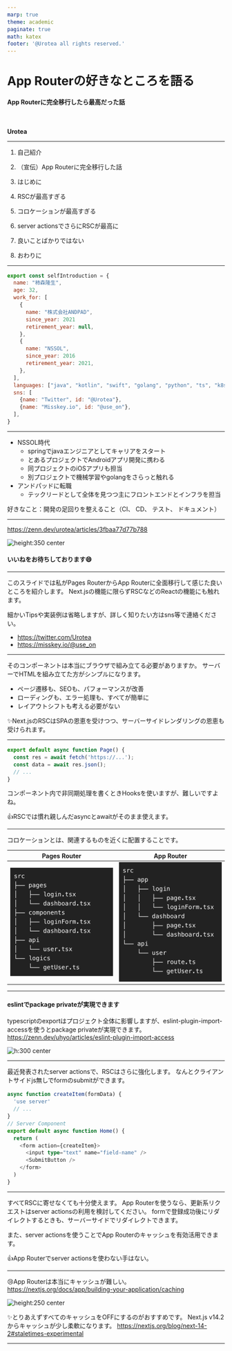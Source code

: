```yaml
---
marp: true
theme: academic
paginate: true
math: katex
footer: '@Urotea all rights reserved.'
---
```


<style>
@import url('https://fonts.googleapis.com/css2?family=Noto+Sans+JP:wght@100..900&display=swap');
section {
  font-family: "Noto Sans JP", sans-serif;
  font-optical-sizing: auto;
  font-weight: <weight>;
  font-style: normal;
}
table {margin-left: auto;margin-right: auto;display:table;}
</style>

<!-- _class: lead -->

# App Routerの好きなところを語る

#### App Routerに完全移行したら最高だった話

<br>

**Urotea**

---

<!-- _header: 目次 -->

1. 自己紹介

1. （宣伝）App Routerに完全移行した話
1. はじめに
1. RSCが最高すぎる
1. コロケーションが最高すぎる
1. server actionsでさらにRSCが最高に
1. 良いことばかりではない
1. おわりに

---

<!-- _header: 自己紹介 -->

```js
export const selfIntroduction = {
  name: "柿森隆生",
  age: 32,
  work_for: [
    {
      name: "株式会社ANDPAD",
      since_year: 2021
      retirement_year: null,
    },
    {
      name: "NSSOL",
      since_year: 2016
      retirement_year: 2021,
    },
  ],
  languages: ["java", "kotlin", "swift", "golang", "python", "ts", "k8s"],
  sns: [
    {name: "Twitter", id: "@Urotea"},
    {name: "Misskey.io", id: "@use_on"},
  ],
}
```

---

<!-- _header: 自己紹介 -->

- NSSOL時代
  - springでjavaエンジニアとしてキャリアをスタート
  - とあるプロジェクトでAndroidアプリ開発に携わる
  - 同プロジェクトのiOSアプリも担当
  - 別プロジェクトで機械学習やgolangをさらっと触れる
- アンドパッドに転職
  - テックリードとして全体を見つつ主にフロントエンドとインフラを担当

好きなこと：開発の足回りを整えること（CI、 CD、 テスト、 ドキュメント）

---

<!-- _header: （宣伝）App Routerに完全移行した話 -->

https://zenn.dev/urotea/articles/3fbaa77d77b788

![height:350 center](https://res.cloudinary.com/zenn/image/upload/s--N74gF2lq--/c_fit%2Cg_north_west%2Cl_text:notosansjp-medium.otf_55:1%25E5%25B9%25B4%25E3%2581%258B%25E3%2581%2591%25E3%2581%25A6Next.js%25E3%2581%25AEapp%2520router%25E3%2581%25B8%25E5%25AE%258C%25E5%2585%25A8%25E7%25A7%25BB%25E8%25A1%258C%25E3%2581%2597%25E3%2581%259F%25E8%25A9%25B1%2Cw_1010%2Cx_90%2Cy_100/g_south_west%2Cl_text:notosansjp-medium.otf_37:urotea%2Cx_203%2Cy_121/g_south_west%2Ch_90%2Cl_fetch:aHR0cHM6Ly96ZW5uLWRldi5naXRodWIuaW8vZGVmYXVsdC1hdmF0YXJzL2RhcmsvdS5wbmc=%2Cr_max%2Cw_90%2Cx_87%2Cy_95/v1627283836/default/og-base-w1200-v2.png)

#### いいねをお待ちしております:smile:

---

<!-- _header: はじめに -->

このスライドでは私がPages RouterからApp Routerに全面移行して感じた良いところを紹介します。
Next.jsの機能に限らずRSCなどのReactの機能にも触れます。

細かいTipsや実装例は省略しますが、詳しく知りたい方はsns等で連絡ください。

- https://twitter.com/Urotea
- https://misskey.io/@use_on

---

<!-- _header: RSCが最高すぎる -->

そのコンポーネントは本当にブラウザで組み立てる必要がありますか。
サーバーでHTMLを組み立てた方がシンプルになります。

- ページ遷移も、SEOも、パフォーマンスが改善
- ローディングも、エラー処理も、すべてが簡単に
- レイアウトシフトも考える必要がない

:sparkles:Next.jsのRSCはSPAの恩恵を受けつつ、サーバーサイドレンダリングの恩恵も受けられます。

---

<!-- _header: RSCが最高すぎる -->

```ts
export default async function Page() {
  const res = await fetch('https://...');
  const data = await res.json();
  // ...
}
```

コンポーネント内で非同期処理を書くときHooksを使いますが、難しいですよね。

:+1:RSCでは慣れ親しんだasyncとawaitがそのまま使えます。

---

<!-- _header: コロケーションが最高すぎる -->

コロケーションとは、関連するものを近くに配置することです。

| Pages Router | App Router |
| --- | --- |
| ![height:400](/src/images/pagesRouterPath.png) | ![height:400](/src/images/appRouterPath.png) |

---

<!-- _header: コロケーションが最高すぎる -->

#### eslintでpackage privateが実現できます

typescriptのexportはプロジェクト全体に影響しますが、eslint-plugin-import-accessを使うとpackage privateが実現できます。
https://zenn.dev/uhyo/articles/eslint-plugin-import-access

![h:300 center](https://res.cloudinary.com/zenn/image/upload/s--pqktcKqv--/c_fit%2Cg_north_west%2Cl_text:notosansjp-medium.otf_55:eslint-plugin-import-access%25E3%2581%25A7%25E3%2581%25AF%25E3%2581%2598%25E3%2582%2581%25E3%2582%258B%25E3%2583%2587%25E3%2582%25A3%25E3%2583%25AC%25E3%2582%25AF%25E3%2583%2588%25E3%2583%25AA%25E5%258D%2598%25E4%25BD%258D%25E3%2582%25AB%25E3%2583%2597%25E3%2582%25BB%25E3%2583%25AB%25E5%258C%2596%2Cw_1010%2Cx_90%2Cy_100/g_south_west%2Cl_text:notosansjp-medium.otf_37:uhyo%2Cx_203%2Cy_121/g_south_west%2Ch_90%2Cl_fetch:aHR0cHM6Ly9zdG9yYWdlLmdvb2dsZWFwaXMuY29tL3plbm4tdXNlci11cGxvYWQvYXZhdGFyLzVjYjFlMDJlNGQuanBlZw==%2Cr_max%2Cw_90%2Cx_87%2Cy_95/v1627283836/default/og-base-w1200-v2.png)

---

<!-- _header: server actionsでさらにRSCが最高に -->

最近発表されたserver actionsで、RSCはさらに強化します。
なんとクライアントサイドjs無しでformのsubmitができます。

```ts
async function createItem(formData) {
  'use server'
  // ...
}
// Server Component
export default async function Home() {
  return (
    <form action={createItem}>
      <input type="text" name="field-name" />
      <SubmitButton />
    </form>
  )
}
```

---

<!-- _header: server actionsでさらにRSCが最高に -->

すべてRSCに寄せなくても十分使えます。
App Routerを使うなら、更新系リクエストはserver actionsの利用を検討してください。
formで登録成功後にリダイレクトするときも、サーバーサイドでリダイレクトできます。

また、server actionsを使うことでApp Routerのキャッシュを有効活用できます。

:+1:App Routerでserver actionsを使わない手はない。

---

<!-- _header: 良いことばかりではない -->

:cry:App Routerは本当にキャッシュが難しい。
https://nextjs.org/docs/app/building-your-application/caching

![height:250 center](/src/images/caching-overview.avif)

:sparkles:とりあえずすべてのキャッシュをOFFにするのがおすすめです。
Next.js v14.2からキャッシュが少し柔軟になります。
https://nextjs.org/blog/next-14-2#staletimes-experimental

---

<!-- _header: おわりに -->
